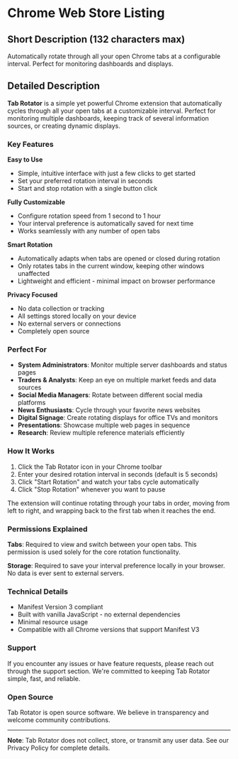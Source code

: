 # Chrome Web Store Listing

## Short Description (132 characters max)
Automatically rotate through all your open Chrome tabs at a configurable interval. Perfect for monitoring dashboards and displays.

## Detailed Description

**Tab Rotator** is a simple yet powerful Chrome extension that automatically cycles through all your open tabs at a customizable interval. Perfect for monitoring multiple dashboards, keeping track of several information sources, or creating dynamic displays.

### Key Features

**Easy to Use**
- Simple, intuitive interface with just a few clicks to get started
- Set your preferred rotation interval in seconds
- Start and stop rotation with a single button click

**Fully Customizable**
- Configure rotation speed from 1 second to 1 hour
- Your interval preference is automatically saved for next time
- Works seamlessly with any number of open tabs

**Smart Rotation**
- Automatically adapts when tabs are opened or closed during rotation
- Only rotates tabs in the current window, keeping other windows unaffected
- Lightweight and efficient - minimal impact on browser performance

**Privacy Focused**
- No data collection or tracking
- All settings stored locally on your device
- No external servers or connections
- Completely open source

### Perfect For

- **System Administrators**: Monitor multiple server dashboards and status pages
- **Traders & Analysts**: Keep an eye on multiple market feeds and data sources
- **Social Media Managers**: Rotate between different social media platforms
- **News Enthusiasts**: Cycle through your favorite news websites
- **Digital Signage**: Create rotating displays for office TVs and monitors
- **Presentations**: Showcase multiple web pages in sequence
- **Research**: Review multiple reference materials efficiently

### How It Works

1. Click the Tab Rotator icon in your Chrome toolbar
2. Enter your desired rotation interval in seconds (default is 5 seconds)
3. Click "Start Rotation" and watch your tabs cycle automatically
4. Click "Stop Rotation" whenever you want to pause

The extension will continue rotating through your tabs in order, moving from left to right, and wrapping back to the first tab when it reaches the end.

### Permissions Explained

**Tabs**: Required to view and switch between your open tabs. This permission is used solely for the core rotation functionality.

**Storage**: Required to save your interval preference locally in your browser. No data is ever sent to external servers.

### Technical Details

- Manifest Version 3 compliant
- Built with vanilla JavaScript - no external dependencies
- Minimal resource usage
- Compatible with all Chrome versions that support Manifest V3

### Support

If you encounter any issues or have feature requests, please reach out through the support section. We're committed to keeping Tab Rotator simple, fast, and reliable.

### Open Source

Tab Rotator is open source software. We believe in transparency and welcome community contributions.

---

**Note**: Tab Rotator does not collect, store, or transmit any user data. See our Privacy Policy for complete details.
